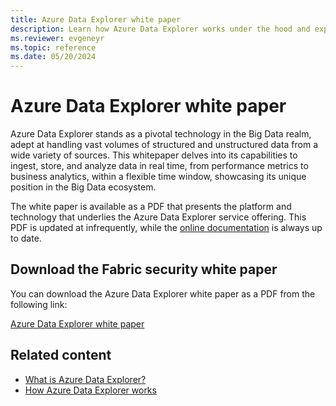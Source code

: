 ```yaml
---
title: Azure Data Explorer white paper
description: Learn how Azure Data Explorer works under the hood and explore its powerful features for big data processing and analytics.
ms.reviewer: evgeneyr
ms.topic: reference
ms.date: 05/20/2024
---
```


# Azure Data Explorer white paper

Azure Data Explorer stands as a pivotal technology in the Big Data realm, adept at handling vast volumes of structured and unstructured data from a wide variety of sources. This whitepaper delves into its capabilities to ingest, store, and analyze data in real time, from performance metrics to business analytics, within a flexible time window, showcasing its unique position in the Big Data ecosystem.

The white paper is available as a PDF that presents the platform and technology that underlies the Azure Data Explorer service offering. This PDF is updated at infrequently, while the [online documentation](https://learn.microsoft.com/azure/data-explorer/) is always up to date.

## Download the Fabric security white paper

You can download the Azure Data Explorer white paper as a PDF from the following link:

[Azure Data Explorer white paper](https://aka.ms/adx.techwhitepaper)

## Related content

* [What is Azure Data Explorer?](data-explorer-overview.md)
* [How Azure Data Explorer works](how-it-works.md)
